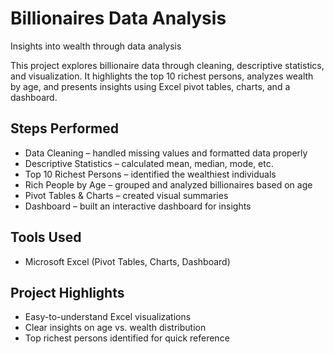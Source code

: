 # Billionaires Data Analysis
Insights into wealth through data analysis

This project explores billionaire data through cleaning, descriptive statistics, and visualization. 
It highlights the top 10 richest persons, analyzes wealth by age, and presents insights 
using Excel pivot tables, charts, and a dashboard.

## Steps Performed
- Data Cleaning – handled missing values and formatted data properly
- Descriptive Statistics – calculated mean, median, mode, etc.
- Top 10 Richest Persons – identified the wealthiest individuals
- Rich People by Age – grouped and analyzed billionaires based on age
- Pivot Tables & Charts – created visual summaries
- Dashboard – built an interactive dashboard for insights

## Tools Used
- Microsoft Excel (Pivot Tables, Charts, Dashboard)

## Project Highlights
- Easy-to-understand Excel visualizations
- Clear insights on age vs. wealth distribution
- Top richest persons identified for quick reference
